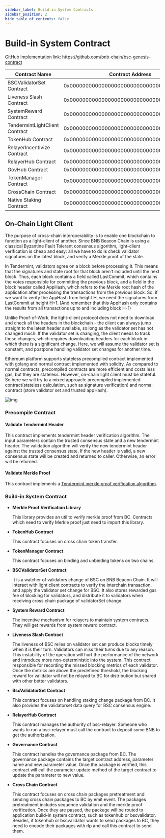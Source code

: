 ```yaml
---
sidebar_label: Build-in System Contracts
sidebar_position: 2
hide_table_of_contents: false
---
```


# Build-in System Contract

GitHub Implementation link: <https://github.com/bnb-chain/bsc-genesis-contract>


| Contract Name                  | Contract Address                           | ABI file                                                                                                                       |
|--------------------------------|--------------------------------------------|--------------------------------------------------------------------------------------------------------------------------------|
| BSCValidatorSet Contract       | 0x0000000000000000000000000000000000001000 | [bscvalidatorset](https://raw.githubusercontent.com/bnb-chain/bsc-genesis-contract/master/abi/bscvalidatorset.abi)             |
| Liveness Slash Contract        | 0x0000000000000000000000000000000000001001 | [slashindicator](https://raw.githubusercontent.com/bnb-chain/bsc-genesis-contract/master/abi/slashindicator.abi)               |
| SystemReward Contract          | 0x0000000000000000000000000000000000001002 | [systemreward](https://raw.githubusercontent.com/bnb-chain/bsc-genesis-contract/master/abi/systemreward.abi)                   |
| TendermintLightClient Contract | 0x0000000000000000000000000000000000001003 | [tendermintlightclient](https://raw.githubusercontent.com/bnb-chain/bsc-genesis-contract/master/abi/tendermintlightclient.abi) |
| TokenHub Contract              | 0x0000000000000000000000000000000000001004 | [tokenhub](https://raw.githubusercontent.com/bnb-chain/bsc-genesis-contract/master/abi/tokenhub.abi)                           |
| RelayerIncentivize Contract    | 0x0000000000000000000000000000000000001005 | [relayerincentivize](https://raw.githubusercontent.com/bnb-chain/bsc-genesis-contract/master/abi/relayerincentivize.abi)       |
| RelayerHub Contract            | 0x0000000000000000000000000000000000001006 | [relayerhub](https://raw.githubusercontent.com/bnb-chain/bsc-genesis-contract/master/abi/relayerhub.abi)                       |
| GovHub Contract                | 0x0000000000000000000000000000000000001007 | [govhub](https://raw.githubusercontent.com/bnb-chain/bsc-genesis-contract/master/abi/govhub.abi)                               |
| TokenManager Contract          | 0x0000000000000000000000000000000000001008 | [tokenmanager](https://raw.githubusercontent.com/bnb-chain/bsc-genesis-contract/master/abi/tokenmanager.abi)                   |
| CrossChain Contract            | 0x0000000000000000000000000000000000002000 | [crosschain](https://raw.githubusercontent.com/bnb-chain/bsc-genesis-contract/master/abi/crosschain.abi)                       |
| Native Staking Contract        | 0x0000000000000000000000000000000000002001 | [staking](https://github.com/bnb-chain/bsc-genesis-contract/blob/master/abi/staking.abi)                                       |

## On-Chain Light Client

The purpose of cross-chain interoperability is to enable one blockchain to function as a light-client of another. Since BNB Beacon Chain is using a classical Byzantine Fault Tolerant consensus algorithm, light-client verification is cheap and easy: all we have to do is check validator signatures on the latest block, and verify a Merkle proof of the state.

In Tendermint, validators agree on a block before processing it. This means that the signatures and state root for that block aren't included until the next block. Thus, each block contains a field called LastCommit, which contains the votes responsible for committing the previous block, and a field in the block header called AppHash, which refers to the Merkle root hash of the application after processing the transactions from the previous block. So, if we want to verify the AppHash from height H, we need the signatures from LastCommit at height H+1. (And remember that this AppHash only contains the results from all transactions up to and including block H-1)

Unlike Proof-of-Work, the light-client protocol does not need to download and check all the headers in the blockchain - the client can always jump straight to the latest header available, so long as the validator set has not changed much. If the validator set is changing, the client needs to track these changes, which requires downloading headers for each block in which there is a significant change. Here, we will assume the validator set is constant, and postpone handling validator set changes for another time.

Ethereum platform supports stateless precompiled contract implemented with golang and normal contract implemented with solidity. As compared to normal contracts, precompiled contracts are more efficient and costs less gas, but they are stateless. However, on-chain light client must be stateful. So here we will try to a mixed approach: precompiled implemented contract(stateless calculation, such as signature verification) and normal contract (store validator set and trusted appHash).

![img](../../static/img/lightclient.png)

### Precompile Contract

#### Validate Tendermint Header

This contract implements tendermint header verification algorithm. The input parameters contain the trusted consensus state and a new tendermint header. The validation algorithm will verify the new tendermint header against the trusted consensus state. If the new header is valid, a new consensus state will be created and returned to caller. Otherwise, an error will be returned.

#### Validate Merkle Proof

This contract implements a [Tendermint merkle proof verification algorithm](https://github.com/tendermint/tendermint/blob/master/docs/architecture/adr-026-general-merkle-proof.md).

### Build-in System Contract
* **Merkle Proof Verification Library**

    This library provides an util to verify merkle proof from BC. Contracts which need to verify Merkle proof just need to import this library.

* **TokenHub Contract**

    This contract focuses on cross chain token transfer.

* **TokenManager Contract**

    This contract focuses on binding and unbinding tokens on two chains.

* **BSCValidatorSet Contract**

    It is a watcher of validators change of BSC on BNB Beacon Chain. It will interact with light client contracts to verify the interchain transaction, and apply the validator set change for BSC. It also stores rewarded gas fee of blocking for validators, and distribute it to validators when receiving cross chain package of validatorSet change.

* **System Reward Contract**

    The incentive mechanism for relayers to maintain system contracts. They will get rewards from system reward contract.

* **Liveness Slash Contract**

    The liveness of BSC relies on validator set can produce blocks timely when it is their turn. Validators can miss their turns due to any reason. This instability of the operation will hurt the performance of the network and introduce more non-deterministic into the system. This contract responsible for recording the missed blocking metrics of each validator. Once the metrics are above the predefined threshold, the blocking reward for validator will not be relayed to BC for distribution but shared with other better validators.

* **BscValidatorSet Contract**

    This contract focuses on handling staking change package from BC. It also provides the validatorset data query for BSC consensus engine.

* **RelayerHub Contract**

    This contract manages the authority of bsc-relayer. Someone who wants to run a bsc-relayer must call the contract to deposit some BNB to get the authorization.

* **Governance Contract**

    This contract handles the governance package from BC. The governance package contains the target contract address, parameter name and new parameter value. Once the package is verified, this contract will call the parameter update method of the target contract to update the parameter to new value.

* **Cross Chain Contract**

    This contract focuses on cross chain packages pretreatment and sending cross chain packages to BC by emit event. The packages pretreatment includes sequence validation and the merkle proof verification. Once they are passed, the package will be routed to application build-in system contract, such as tokenhub or bscvalidator. Besides, if tokenhub or bscvalidator wants to send packages to BC, they need to encode their packages with rlp and call this contract to send them.
